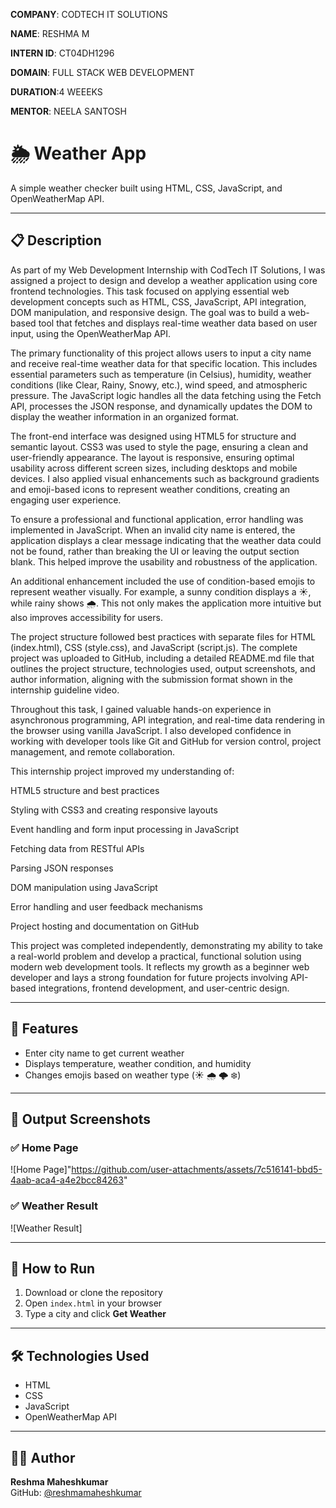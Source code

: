 **COMPANY**: CODTECH IT SOLUTIONS

**NAME**: RESHMA M

**INTERN ID**: CT04DH1296

**DOMAIN**: FULL STACK WEB DEVELOPMENT

**DURATION**:4 WEEEKS

**MENTOR**: NEELA SANTOSH



# 🌦️ Weather App

A simple weather checker built using HTML, CSS, JavaScript, and OpenWeatherMap API.

---
## 📋 Description

As part of my Web Development Internship with CodTech IT Solutions, I was assigned a project to design and develop a weather application using core frontend technologies. This task focused on applying essential web development concepts such as HTML, CSS, JavaScript, API integration, DOM manipulation, and responsive design. The goal was to build a web-based tool that fetches and displays real-time weather data based on user input, using the OpenWeatherMap API.

The primary functionality of this project allows users to input a city name and receive real-time weather data for that specific location. This includes essential parameters such as temperature (in Celsius), humidity, weather conditions (like Clear, Rainy, Snowy, etc.), wind speed, and atmospheric pressure. The JavaScript logic handles all the data fetching using the Fetch API, processes the JSON response, and dynamically updates the DOM to display the weather information in an organized format.

The front-end interface was designed using HTML5 for structure and semantic layout. CSS3 was used to style the page, ensuring a clean and user-friendly appearance. The layout is responsive, ensuring optimal usability across different screen sizes, including desktops and mobile devices. I also applied visual enhancements such as background gradients and emoji-based icons to represent weather conditions, creating an engaging user experience.

To ensure a professional and functional application, error handling was implemented in JavaScript. When an invalid city name is entered, the application displays a clear message indicating that the weather data could not be found, rather than breaking the UI or leaving the output section blank. This helped improve the usability and robustness of the application.

An additional enhancement included the use of condition-based emojis to represent weather visually. For example, a sunny condition displays a ☀️, while rainy shows 🌧️. This not only makes the application more intuitive but also improves accessibility for users.

The project structure followed best practices with separate files for HTML (index.html), CSS (style.css), and JavaScript (script.js). The complete project was uploaded to GitHub, including a detailed README.md file that outlines the project structure, technologies used, output screenshots, and author information, aligning with the submission format shown in the internship guideline video.

Throughout this task, I gained valuable hands-on experience in asynchronous programming, API integration, and real-time data rendering in the browser using vanilla JavaScript. I also developed confidence in working with developer tools like Git and GitHub for version control, project management, and remote collaboration.

This internship project improved my understanding of:

HTML5 structure and best practices

Styling with CSS3 and creating responsive layouts

Event handling and form input processing in JavaScript

Fetching data from RESTful APIs

Parsing JSON responses

DOM manipulation using JavaScript

Error handling and user feedback mechanisms

Project hosting and documentation on GitHub

This project was completed independently, demonstrating my ability to take a real-world problem and develop a practical, functional solution using modern web development tools. It reflects my growth as a beginner web developer and lays a strong foundation for future projects involving API-based integrations, frontend development, and user-centric design.

---

## 🚀 Features

- Enter city name to get current weather
- Displays temperature, weather condition, and humidity
- Changes emojis based on weather type (☀️ 🌧️ 🌩️ ❄️)

---

## 📸 Output Screenshots

### ✅ Home Page
![Home Page]"https://github.com/user-attachments/assets/7c516141-bbd5-4aab-aca4-a4e2bcc84263"

### ✅ Weather Result
![Weather Result] 

---

## 🧪 How to Run

1. Download or clone the repository
2. Open `index.html` in your browser
3. Type a city and click **Get Weather**

---

## 🛠️ Technologies Used

- HTML  
- CSS  
- JavaScript  
- OpenWeatherMap API

---

## 👩‍💻 Author

**Reshma Maheshkumar**  
GitHub: [@reshmamaheshkumar](https://github.com/reshmamaheshkumar)
